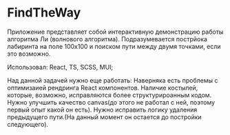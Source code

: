 # FindTheWay
Приложение представляет собой интерактивную демонстрацию работы алгоритма Ли (волнового алгоритма).
Подразумевается пострйока лабиринта на поле 100х100 и поиском пути между двумя точками, если это возможно.

Использовал: React, TS, SCSS, MUI;

Над данной задачей нужно еще работать:
Наверняка есть проблемы с оптимизаией рендринга React компонентов.
Наличие костылей, которые, возможно, исправляются более структурироанным кодом.
Нужно улучшить качество canvas(до этого не работал с ней, поэтому первый опыт какой он есть).
Нужно исправить логику удаления предыдущего пути.(На данный момент он остается до постройки следующего).
